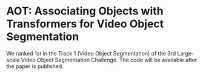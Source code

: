 # AOT: Associating Objects with Transformers for Video Object Segmentation
We ranked 1st in the Track 1 (Video Object Segmentation) of the 3rd Large-scale Video Object Segmentation Challenge. The code will be available after the paper is published.
